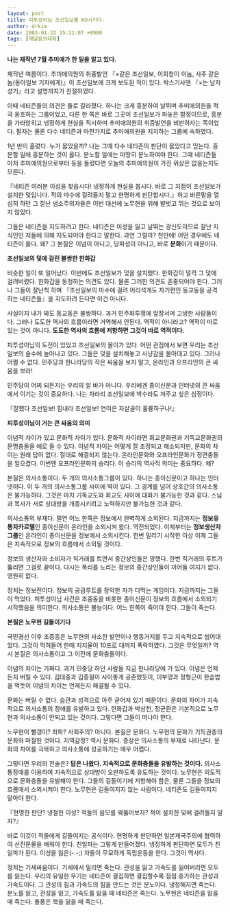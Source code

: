 ```yaml
---
layout: post
title: 피투성이님 조선일보를 KO시키다.
author: drkim
date: 2003-01-22 15:21:07 +0900
tags: [깨달음의대화]
---
```


  
**나는 재작년 7월 추미애가 한 일을 알고 있다.**

재작년 여름이다. 추미애의원의 취중발언 『×같은 조선일보, 이회창이 이놈, 사주 같은 놈(동아일보 기자에게)』이 조선일보에 크게 보도된 적이 있다. 박스기사엔 『×는 남자성기』라고 설명까지가 친절하였다. 

이때 네티즌들의 의견은 둘로 갈라졌다. 하나는 크게 흥분하여 날뛰며 추미애의원을 적극 옹호하는 그룹이었고, 다른 한 쪽은 바로 그곳이 조선일보가 파놓은 함정이므로, 흥분을 가라앉히고 냉정하게 현실을 직시하며 추미애의원의 취중발언을 비판하자는 쪽이었다. 필자는 물론 다수 네티즌과 마찬가지로 추미애의원을 지지하는 그룹에 속하였다. 

1년 반이 흘렀다. 누가 옳았을까? 나는 그때 다수 네티즌의 판단이 옳았다고 믿는다. 흥분할 일에 흥분하는 것이 옳다. 분노할 일에는 마땅히 분노하여야 한다. 그때 네티즌들 마저 추미애의원으로부터 등을 돌렸다면 오늘의 추미애의원이 가진 위상은 없을는지도 모른다.

『네티즌 여러분 이성을 찾읍시다! 냉정하게 현실을 봅시다. 바로 그 지점이 조선일보가 설치한 덫입니다. 적의 마수에 걸려들지 말고 현명하게 판단합시다.』하고 바른말을 열심히 하던 그 잘난 냉소주의자들은 이번 대선에 노무현을 위해 발벗고 뛰는 것으로 보이지 않았다. 
  

  
그들은 네티즌을 지도하려고 한다. 네티즌은 이성을 잃고 날뛰는 광신도이므로 잘난 지식인인 저들에 의해 지도되어야 한다고 말한다. 과연 그럴까? 천만에! 어떤 경우에도 네티즌이 옳다. 왜? 그 본질은 이념이 아니고, 당파성이 아니고, 바로 **문화**이기 때문이다. 

**조선일보의 덫에 걸린 불쌍한 한화갑**

비슷한 일이 또 일어났다. 이번에도 조선일보가 덫을 설치했다. 한화갑이 덜컥 그 덫에 걸려버렸다. 한화갑을 동정하는 의견도 있다. 물론 그러한 의견도 존중되어야 한다. 그러나 그들이 잘난척 하며 『조선일보의 마수에 걸려 어리석게도 자기편인 동교동을 공격하는 네티즌들』을 지도하려 든다면 이건 아니다. 

사실이지 내가 봐도 동교동은 불쌍하다. 과거 민주화투쟁에 앞장서며 고생한 사람들이다. 그러나 도도한 역사의 흐름이라면 거역해서 안된다. 역적이 아니라고? 역적이 따로 있는 것이 아니다. **도도한 역사의 흐름에 저항하면 그것이 바로 역적이다.** 

피투성이님의 도전이 있었고 조선일보의 몰이가 있다. 어떤 관점에서 보면 우리는 조선일보의 술수에 놀아나고 있다. 그들은 덫을 설치해놓고 사냥감을 몰아대고 있다. 그러나 어쩔 수 없다. 민주당과 한나라당의 작은 싸움을 보지 말고, 온라인과 오프라인의 큰 싸움을 보라! 

민주당이 어찌 되든지는 우리의 알 바가 아니다. 우리에겐 종이신문과 인터넷의 큰 싸움에서 이기는 것이 중요하다. 나는 차라리 조선일보에 박수라도 쳐주고 싶은 심정이다.

『잘했다 조선일보! 힘내라 조선일보! 연이은 자살골이 훌륭하구나!』

**피투성이님이 거는 큰 싸움의 의미** 

이념적 차이가 있고 문화적 차이가 있다. 문화적 차이라면 회교문화권과 기독교문화권의 문명충돌을 예로 들 수 있다. 이념적 차이는 어떻게 잘 조정되고 해소되지만, 문화의 차이는 원래 답이 없다. 절대로 해결되지 않는다. 온라인문화와 오프라인문화가 정면충돌을 일으켰다. 이번엔 오프라인문화의 승리다. 이 승리의 역사적 의미는 중요하다. 왜? 

본질은 의사소통이다. 두 개의 의사소통그룹이 있다. 하나는 종이신문이고 하나는 인터넷이다. 이 두 개의 의사소통그룹 사이에 벽이 있다. 그 경계를 넘어 상호간의 의사소통은 불가능하다. 그것은 마치 기독교도와 회교도 사이에 대화가 불가능한 것과 같다. 스님과 목사가 서로 상대방을 개종시키려고 노력하지만 불가능한 것과 같다. 

의사소통의 부재다. 필연 어느 한쪽은 정보에서 완벽하게 소외된다. 지금까지는 **정보유통자카르텔**인 종이신문이 온라인을 소외시켜 왔다. 역전되었다. 이제부터는 **정보생산자그룹**인 온라인이 종이신문을 정보에서 소외시킨다. 한번 밀리기 시작한 이상 이제 그들은 지속적으로 정보의 흐름에서 소외될 것이다.

정보의 생산자와 소비자가 직거래를 트면서 중간상인들은 망했다. 한번 직거래의 루트가 뚫리면 그걸로 끝이다. 다시는 폭리를 노리는 정보의 중간상인들이 끼어들 여지가 없다. 영원히 없다. 

정치는 정보전이다. 정보의 공급루트를 장악한 자가 다먹는 게임이다. 지금까지는 그들이 먹었다. 피투성이님 사건은 조중동을 비롯한 종이신문이 정보의 흐름에서 소외되기 시작했음을 의미한다. 의사소통은 불능이다. 어느 한쪽이 죽어야 한다. 그들이 죽는다. 

**본질은 노무현 길들이기다**
  

  
국민경선 이후 조중동은 노무현의 사소한 발언이나 행동거지를 두고 지속적으로 씹어대었다. 그것이 먹혀들어 한때 지지율이 10프로 대까지 폭락하였다. 그것은 무엇일까? 역시 본질은 의사소통이고 그 이전에 문화충돌이다. 

이념의 차이는 가짜다. 과거 민중당 하던 사람들 지금 한나라당에 가 있다. 이념은 언제든지 버릴 수 있다. 김대중과 김종필이 사이좋게 공존했듯이, 이부영과 정형근이 한솥밥을 먹듯이 이념의 차이는 언제든지 해결될 수 있다. 

문화는 버릴 수 없다. 습관과 성격으로 아주 굳어져 있기 때문이다. 문화의 차이가 지속적으로 의사소통의 장애를 유발하고 있다. 한화갑과 박상천, 정균환은 기본적으로 노무현과 의사소통이 안되고 있는 것이다. 그렇다면 그들이 떠나야 한다. 

노무현이 빨갱이? 좌파? 사회주의? 아니다. 본질은 문화다. 노무현의 문화가 기득권층의 문화와 마찰한 것이다. 지역감정? 역시 문화다. 증상은 의사소통의 부재로 나타난다. 문화의 차이를 극복하고 의사소통에 성공하기는 매우 어렵다. 

그렇다면 우리의 전술은? **답은 나왔다. 지속적으로 문화충돌을 유발하는 것이다.** 의사소통장애를 이용하여 지속적으로 상대방이 오판하도록 유도하는 것이다. 노무현은 의도적으로 문화충돌을 유발해야 한다. 그들의 길들이기에 저항해야 함은, 물론 그들을 정보의 흐름에서 소외시켜야 한다. 노무현은 길들여지지 않는 사람이다. 네티즌도 길들여지지 말아야 한다. 

『현명한 판단? 냉철한 이성? 적들의 음모를 꿰뚫어보자? 적이 설치한 덫에 걸려들지 말자?』

바로 이것이 적들에게 길들여지는 공식이다. 현명하게 판단하면 일본제국주의에 협력하여 선진문물을 배워야 한다. 친일파는 그렇게 만들어졌다. 냉정하게 판단하면 모두가 친일파가 된다. 이성을 잃은(-.-;) 자들이 무모하게 독립운동을 한다. 그것이 역사다.

정치는 기세싸움이다. 기세에서 밀리면 죽는다. 관성을 잃고 가속도를 잃어버리면 모두를 잃는다. 우리의 유일한 무기는 네티즌이 결집하면 결집할수록 점점 증가하는 관성과 가속도이다. 그 관성의 힘과 가속도의 힘을 만드는 것은 분노이다. 냉정해지면 죽는다. 분노를 잃고, 관성을 잃고, 가속도를 잃을 때 네티즌은 죽는다. 노무현은 네티즌을 잃을 때 죽는다. 돌풍은 핵을 잃을 때 죽는다.